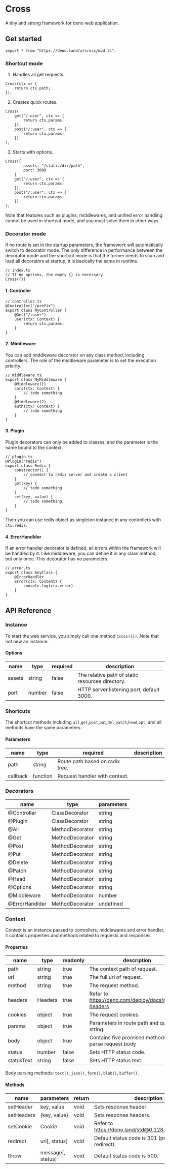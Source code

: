 # Cross

A tiny and strong framework for deno web application.

## Get started

```
import * from "https://deno.land/x/cross/mod.ts";
```

### Shortcut mode

1. Handles all get requests.

```
Cross(ctx => {
    return ctx.path;
});
```

2. Creates quick routes.

```
Cross(
    get("/:user", ctx => {
        return ctx.params;
    }),
    post("/:user", ctx => {
        return ctx.params;
    })
);
```

3. Starts with options.

```
Cross({
        assets: "/static/dir/path",
        port: 3000
    }
    get("/:user", ctx => {
        return ctx.params;
    }),
    post("/:user", ctx => {
        return ctx.params;
    })
);
```

Note that features such as plugins, middlewares, and unified error handling
cannot be used in shortcut mode, and you must solve them in other ways.

### Decorator mode

If no route is set in the startup parameters, the framework will automatically
switch to decorator mode. The only difference in performance between the
decorator mode and the shortcut mode is that the former needs to scan and load
all decorators at startup, it is basically the same in runtime.

```
// index.ts
// If no options, the empty {} is necessary
Cross({})
```

#### 1. Controller

```
// controller.ts
@Controller("/prefix")
export class MyController {
    @Get("/:user")
    user(ctx: Context) {
        return ctx.params;
    }
}
```

#### 2. Middleware

You can add middleware decorator on any class method, including controllers. The
role of the middleware parameter is to set the execution priority.

```
// middleware.ts
export class MyMiddleware {
    @Middleware(1)
    cors(ctx: Context) {
        // todo something
    }
    @Middleware(2)
    auth(ctx: Context) {
        // todo something
    }
}
```

#### 3. Plugin

Plugin decorators can only be added to classes, and the parameter is the name
bound to the context.

```
// plugin.ts
@Plugin("redis")
export class Redis {
    constructor() {
        // connect to redis server and create a client
    }
    get(key) {
        // todo something
    }
    set(key, value) {
        // todo something
    }
}
```

Then you can use redis object as singleton instance in any controllers with
`ctx.redis`.

#### 4. ErrorHandlder

If an error handler decorator is defined, all errors within the framework will
be handled by it. Like middleware, you can define it in any class method, but
only once. This decorator has no parameters.

```
// error.ts
export class AnyClass {
    @ErrorHandler
    error(ctx: Content) {
        console.log(ctx.error)
    }
}
```

## API Reference

### Instance

To start the web service, you simply call one method `Cross({})`. Note that not
new an instance.

#### Options

| name   | type   | required | description                                      |
| ------ | ------ | -------- | ------------------------------------------------ |
| assets | string | false    | The relative path of static resources directory. |
| port   | number | false    | HTTP server listening port, default 3000.        |

### Shortcuts

The shortcut methods including
`all`,`get`,`post`,`put`,`del`,`patch`,`head`,`opt`, and all methods have the
same parameters.

#### Parameters

| name     | type     | required                        | description |
| -------- | -------- | ------------------------------- | ----------- |
| path     | string   | Route path based on radix tree. |             |
| callback | function | Request handler with context.   |             |

### Decorators

| name           | type            | parameters |
| -------------- | --------------- | ---------- |
| @Controller    | ClassDecorator  | string     |
| @Plugin        | ClassDecorator  | string     |
| @All           | MethodDecorator | string     |
| @Get           | MethodDecorator | string     |
| @Post          | MethodDecorator | string     |
| @Put           | MethodDecorator | string     |
| @Delete        | MethodDecorator | string     |
| @Patch         | MethodDecorator | string     |
| @Head          | MethodDecorator | string     |
| @Options       | MethodDecorator | string     |
| @Middleware    | MethodDecorator | number     |
| @ErrorHandlder | MethodDecorator | undefined  |

### Context

Context is an instance passed to controllers, middlewares and error handler, it
contains properties and methods related to requests and responses.

#### Properties

| name       | type    | readonly | description                                           |
| ---------- | ------- | -------- | ----------------------------------------------------- |
| path       | string  | true     | The context path of request.                          |
| url        | string  | true     | The full url of request.                              |
| method     | string  | true     | The request method.                                   |
| headers    | Headers | true     | Refer to https://deno.com/deploy/docs/runtime-headers |
| cookies    | object  | true     | The request cookies.                                  |
| params     | object  | true     | Parameters in route path and query string.            |
| body       | object  | true     | Contains five promised methods to parse request body  |
| status     | number  | false    | Sets HTTP status code.                                |
| statusText | string  | false    | Sets HTTP status text.                                |

Body parsing methods: `text()`, `json()`, `form()`, `blob()`, `buffer()`.

#### Methods

| name       | parameters        | return | description                                           |
| ---------- | ----------------- | ------ | ----------------------------------------------------- |
| setHeader  | key, value        | void   | Sets response header.                                 |
| setHeaders | {key, value}      | void   | Sets response headers.                                |
| setCookie  | Cookie            | void   | Refer to https://deno.land/std@0.128.0/http/cookie.ts |
| redirect   | url[, status]     | void   | Default status code is 301 (permanent redirect).      |
| throw      | message[, status] | void   | Default status code is 500.                           |
